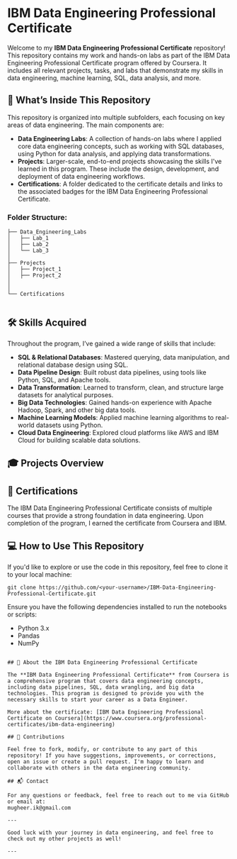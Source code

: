 # IBM Data Engineering Professional Certificate

Welcome to my **IBM Data Engineering Professional Certificate** repository! This repository contains my work and hands-on labs as part of the IBM Data Engineering Professional Certificate program offered by Coursera. It includes all relevant projects, tasks, and labs that demonstrate my skills in data engineering, machine learning, SQL, data analysis, and more.

## 🚀 What’s Inside This Repository

This repository is organized into multiple subfolders, each focusing on key areas of data engineering. The main components are:

- **Data Engineering Labs**: A collection of hands-on labs where I applied core data engineering concepts, such as working with SQL databases, using Python for data analysis, and applying data transformations.
- **Projects**: Larger-scale, end-to-end projects showcasing the skills I've learned in this program. These include the design, development, and deployment of data engineering workflows.
- **Certifications**: A folder dedicated to the certificate details and links to the associated badges for the IBM Data Engineering Professional Certificate.

### Folder Structure:

```
├── Data_Engineering_Labs
│   ├── Lab_1
│   ├── Lab_2
│   └── Lab_3
│
├── Projects
│   ├── Project_1
│   ├── Project_2
│ 
│
└── Certifications
    
```

## 🛠️ Skills Acquired

Throughout the program, I’ve gained a wide range of skills that include:

- **SQL & Relational Databases**: Mastered querying, data manipulation, and relational database design using SQL.
- **Data Pipeline Design**: Built robust data pipelines, using tools like Python, SQL, and Apache tools.
- **Data Transformation**: Learned to transform, clean, and structure large datasets for analytical purposes.
- **Big Data Technologies**: Gained hands-on experience with Apache Hadoop, Spark, and other big data tools.
- **Machine Learning Models**: Applied machine learning algorithms to real-world datasets using Python.
- **Cloud Data Engineering**: Explored cloud platforms like AWS and IBM Cloud for building scalable data solutions.
  
## 🎓 Projects Overview


## 📜 Certifications

The IBM Data Engineering Professional Certificate consists of multiple courses that provide a strong foundation in data engineering. Upon completion of the program, I earned the certificate from Coursera and IBM.


## 💻 How to Use This Repository

If you'd like to explore or use the code in this repository, feel free to clone it to your local machine:

```
git clone https://github.com/<your-username>/IBM-Data-Engineering-Professional-Certificate.git
```

Ensure you have the following dependencies installed to run the notebooks or scripts:
- Python 3.x
- Pandas
- NumPy
  


```

## 📢 About the IBM Data Engineering Professional Certificate

The **IBM Data Engineering Professional Certificate** from Coursera is a comprehensive program that covers data engineering concepts, including data pipelines, SQL, data wrangling, and big data technologies. This program is designed to provide you with the necessary skills to start your career as a Data Engineer.

More about the certificate: [IBM Data Engineering Professional Certificate on Coursera](https://www.coursera.org/professional-certificates/ibm-data-engineering)

## 🤝 Contributions

Feel free to fork, modify, or contribute to any part of this repository! If you have suggestions, improvements, or corrections, open an issue or create a pull request. I'm happy to learn and collaborate with others in the data engineering community.

## 📬 Contact

For any questions or feedback, feel free to reach out to me via GitHub or email at:  
mugheer.ik@gmail.com

---

Good luck with your journey in data engineering, and feel free to check out my other projects as well!

---
